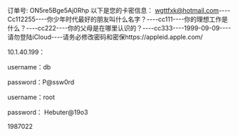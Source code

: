 订单号: ON5re5Bge5Aj0Rhp  以下是您的卡密信息： [wgttfxk@hotmail.com](mailto:wgttfxk@hotmail.com)----Cc112255----你少年时代最好的朋友叫什么名字？----cc111----你的理想工作是什么？----cc222----你的父母是在哪里认识的？----cc333----1999-09-09----请勿登陆iCloud----请务必修改密码和密保https://appleid.apple.com/









10.1.40.199：

username：db

password：P@ssw0rd

username：root

password： Hebuter@19o3







1987022